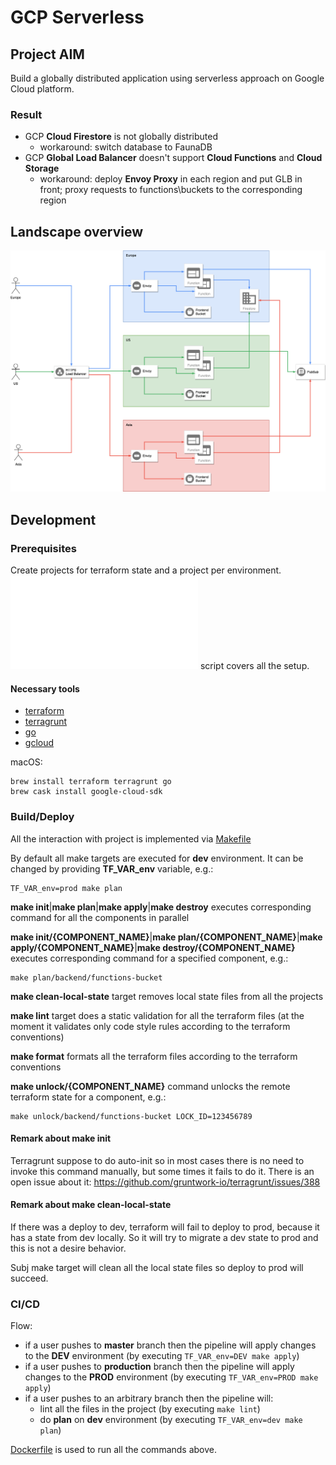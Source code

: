 # GCP Serverless

## Project AIM

Build a globally distributed application using serverless approach on Google Cloud platform.

### Result

- GCP **Cloud Firestore** is not globally distributed
  * workaround: switch database to FaunaDB
- GCP **Global Load Balancer** doesn't support **Cloud Functions** and **Cloud Storage**
  * workaround: deploy **Envoy Proxy** in each region and put GLB in front; proxy requests to functions\buckets to the corresponding region

## Landscape overview 

![diagram](/etc/diagram.png?raw=true "Diagram")

## Development

### Prerequisites

Create projects for terraform state and a project per environment. ![setup.sh](/etc/setup.sh) script covers all the setup.

#### Necessary tools

- [terraform](https://github.com/hashicorp/terraform)
- [terragrunt](https://github.com/gruntwork-io/terragrunt)
- [go](https://golang.org/doc/install)
- [gcloud](https://cloud.google.com/sdk/gcloud/)

macOS:
```shell script
brew install terraform terragrunt go
brew cask install google-cloud-sdk
```

### Build/Deploy

All the interaction with project is implemented via [Makefile](Makefile)

By default all make targets are executed for **dev** environment. It can be changed by providing **TF_VAR_env** variable, e.g.:
```shell script
TF_VAR_env=prod make plan 
```

**make init**|**make plan**|**make apply**|**make destroy** executes corresponding command for all the components in parallel

**make init/{COMPONENT_NAME}**|**make plan/{COMPONENT_NAME}**|**make apply/{COMPONENT_NAME}**|**make destroy/{COMPONENT_NAME}** executes corresponding command for a specified component, e.g.:
```shell script
make plan/backend/functions-bucket
```

**make clean-local-state** target removes local state files from all the projects

**make lint** target does a static validation for all the terraform files (at the moment it validates only code style rules according to the terraform conventions)

**make format** formats all the terraform files according to the terraform conventions

**make unlock/{COMPONENT_NAME}** command unlocks the remote terraform state for a component, e.g.:
```shell script
make unlock/backend/functions-bucket LOCK_ID=123456789
```

#### Remark about **make init**

Terragrunt suppose to do auto-init so in most cases there is no need to invoke this command manually, but some times it fails to do it. There is an open issue about it: https://github.com/gruntwork-io/terragrunt/issues/388

#### Remark about **make clean-local-state**

If there was a deploy to dev, terraform will fail to deploy to prod, because it has a state from dev locally. So it will try to migrate a dev state to prod and this is not a desire behavior.

Subj make target will clean all the local state files so deploy to prod will succeed.

### CI/CD

Flow:
- if a user pushes to **master** branch then the pipeline will apply changes to the **DEV** environment (by executing `TF_VAR_env=DEV make apply`)
- if a user pushes to **production** branch then the pipeline will apply changes to the **PROD** environment (by executing `TF_VAR_env=PROD make apply`)
- if a user pushes to an arbitrary branch then the pipeline will:
  * lint all the files in the project (by executing `make lint`)
  * do **plan** on **dev** environment (by executing `TF_VAR_env=dev make plan`)

[Dockerfile](build/Dockerfile) is used to run all the commands above.
